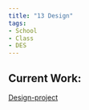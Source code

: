 ```yaml
---
title: "13 Design"
tags:
- School
- Class
- DES
---
```

## Current Work:
[Design-project](Design-project.md)